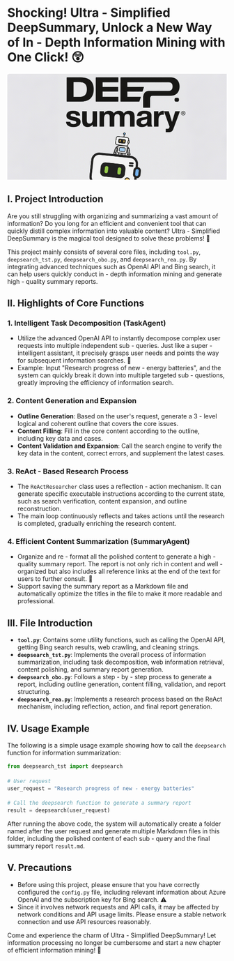 # Shocking! Ultra - Simplified DeepSummary, Unlock a New Way of In - Depth Information Mining with One Click! 😲
![img.png](img.png)

## I. Project Introduction
Are you still struggling with organizing and summarizing a vast amount of information? Do you long for an efficient and convenient tool that can quickly distill complex information into valuable content? Ultra - Simplified DeepSummary is the magical tool designed to solve these problems! 🚀

This project mainly consists of several core files, including `tool.py`, `deepsearch_tst.py`, `deepsearch_obo.py`, and `deepsearch_rea.py`. By integrating advanced techniques such as OpenAI API and Bing search, it can help users quickly conduct in - depth information mining and generate high - quality summary reports.

## II. Highlights of Core Functions

### 1. Intelligent Task Decomposition (TaskAgent)
- Utilize the advanced OpenAI API to instantly decompose complex user requests into multiple independent sub - queries. Just like a super - intelligent assistant, it precisely grasps user needs and points the way for subsequent information searches. 🌟
- Example: Input "Research progress of new - energy batteries", and the system can quickly break it down into multiple targeted sub - questions, greatly improving the efficiency of information search.

### 2. Content Generation and Expansion
- **Outline Generation**: Based on the user's request, generate a 3 - level logical and coherent outline that covers the core issues.
- **Content Filling**: Fill in the core content according to the outline, including key data and cases.
- **Content Validation and Expansion**: Call the search engine to verify the key data in the content, correct errors, and supplement the latest cases.

### 3. ReAct - Based Research Process
- The `ReActResearcher` class uses a reflection - action mechanism. It can generate specific executable instructions according to the current state, such as search verification, content expansion, and outline reconstruction.
- The main loop continuously reflects and takes actions until the research is completed, gradually enriching the research content.

### 4. Efficient Content Summarization (SummaryAgent)
- Organize and re - format all the polished content to generate a high - quality summary report. The report is not only rich in content and well - organized but also includes all reference links at the end of the text for users to further consult. 📄
- Support saving the summary report as a Markdown file and automatically optimize the titles in the file to make it more readable and professional.

## III. File Introduction
- **`tool.py`**: Contains some utility functions, such as calling the OpenAI API, getting Bing search results, web crawling, and cleaning strings.
- **`deepsearch_tst.py`**: Implements the overall process of information summarization, including task decomposition, web information retrieval, content polishing, and summary report generation.
- **`deepsearch_obo.py`**: Follows a step - by - step process to generate a report, including outline generation, content filling, validation, and report structuring.
- **`deepsearch_rea.py`**: Implements a research process based on the ReAct mechanism, including reflection, action, and final report generation.

## IV. Usage Example
The following is a simple usage example showing how to call the `deepsearch` function for information summarization:
```python
from deepsearch_tst import deepsearch

# User request
user_request = "Research progress of new - energy batteries"

# Call the deepsearch function to generate a summary report
result = deepsearch(user_request)
```
After running the above code, the system will automatically create a folder named after the user request and generate multiple Markdown files in this folder, including the polished content of each sub - query and the final summary report `result.md`.

## V. Precautions
- Before using this project, please ensure that you have correctly configured the `config.py` file, including relevant information about Azure OpenAI and the subscription key for Bing search. ⚠️
- Since it involves network requests and API calls, it may be affected by network conditions and API usage limits. Please ensure a stable network connection and use API resources reasonably.

Come and experience the charm of Ultra - Simplified DeepSummary! Let information processing no longer be cumbersome and start a new chapter of efficient information mining! 🎉